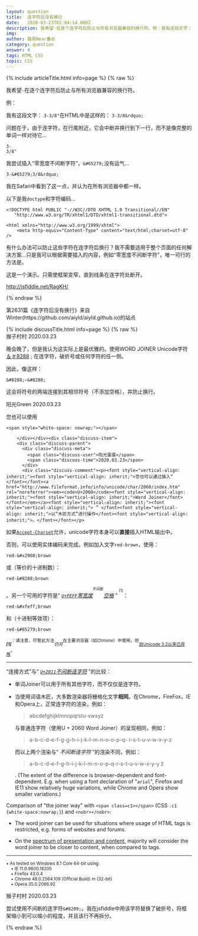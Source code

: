 ```yaml
---
layout: question
title:  连字符后没有换行
date:   2020-03-23T02:04:14.000Z
description: 我希望-在逐个连字符后防止与所有浏览器兼容的换行符。例：我有这段文字：   3-3/8"在HTML中是这样的：  3-3/8&rdquo;问题...
img: 
author: 路易Near番长
category: question
answer: 4
tags: HTML CSS
topic: CSS
---
```

<div class="article-root">
  <div class="article">
    {% include articleTitle.html info=page %}
    {% raw %}
    <div class="article-content"><p><font style="vertical-align: inherit;"><font style="vertical-align: inherit;">我希望</font></font><code>-</code><font style="vertical-align: inherit;"><font style="vertical-align: inherit;">在逐个</font><font style="vertical-align: inherit;">连字符后防止</font><font style="vertical-align: inherit;">与所有浏览器兼容</font><font style="vertical-align: inherit;">的换行符</font><font style="vertical-align: inherit;">。</font></font></p>

<p><font style="vertical-align: inherit;"><font style="vertical-align: inherit;">例：</font></font></p>

<p><font style="vertical-align: inherit;"><font style="vertical-align: inherit;">我有这段文字：   </font></font><code>3-3/8"</code><font style="vertical-align: inherit;"><font style="vertical-align: inherit;">在HTML中是这样的：  </font></font><code>3-3/8&amp;rdquo;</code></p>

<p><font style="vertical-align: inherit;"><font style="vertical-align: inherit;">问题在于，由于连字符，在行尾附近，它会中断并换行到下一行，而不是像完整的单词一样对待它...</font></font></p>

<pre><code>3-<font></font>
3/8"<font></font>
</code></pre>

<p><font style="vertical-align: inherit;"><font style="vertical-align: inherit;">我尝试插入“零宽度不间断字符”，</font></font><code>&amp;#65279;</code><font style="vertical-align: inherit;"><font style="vertical-align: inherit;">没有运气...</font></font></p>

<pre><code>3-&amp;#65279;3/8&amp;rdquo;
</code></pre>

<p><font style="vertical-align: inherit;"><font style="vertical-align: inherit;">我在Safari中看到了这一点，并认为在所有浏览器中都一样。</font></font></p>

<p><font style="vertical-align: inherit;"><font style="vertical-align: inherit;">以下是我</font></font><code>doctype</code><font style="vertical-align: inherit;"><font style="vertical-align: inherit;">和字符编码...</font></font></p>

<pre><code>&lt;!DOCTYPE html PUBLIC "-//W3C//DTD XHTML 1.0 Transitional//EN"<font></font>
   "http://www.w3.org/TR/xhtml1/DTD/xhtml1-transitional.dtd"&gt;<font></font>
<font></font>
&lt;html xmlns="http://www.w3.org/1999/xhtml"&gt;<font></font>
    &lt;meta http-equiv="Content-Type" content="text/html;charset=utf-8" /&gt;<font></font>
</code></pre>

<p><font style="vertical-align: inherit;"><font style="vertical-align: inherit;">有什么办法可以防止这些字符在连字符后换行？</font><font style="vertical-align: inherit;">我不需要适用于整个页面的任何解决方案...只是我可以根据需要插入的内容，例如“零宽度不间断字符”，唯一可行的方法是。</font></font></p>

<p><font style="vertical-align: inherit;"><font style="vertical-align: inherit;">这是一个演示。</font><font style="vertical-align: inherit;">只需使框架变窄，直到线条在连字符处断开。</font></font></p>

<p><a href="http://jsfiddle.net/RagKH/"><font style="vertical-align: inherit;"><font style="vertical-align: inherit;">http://jsfiddle.net/RagKH/</font></font></a></p></div>
    {% endraw %}
  </div>
  <p class="winter_mark">第2631篇《连字符后没有换行》来自Winter(https://github.com/aiyld/aiyld.github.io)的站点</p>
  <div class="discuss-wrapper">
    {% include discussTitle.html info=page %}
    {% raw %}
    <div class="discuss-list">
    <div class="discuss-item">
        <div class="discuss-parent">
          <div class="discuss-meta">
            <span class="discuss-user">猴子村村</span>
            <span class="discuss-time">2020.03.23</span>
          </div>
          <div class="discuss-comment"><p><font style="vertical-align: inherit;"><font style="vertical-align: inherit;">晚会晚了，但是我认为这实际上是最优雅的。</font><font style="vertical-align: inherit;">使用WORD JOINER Unicode字符</font></font><a href="http://www.fileformat.info/info/unicode/char/2060/index.htm" rel="noreferrer"><font style="vertical-align: inherit;"><font style="vertical-align: inherit;">＆＃8288</font></font></a><font style="vertical-align: inherit;"><font style="vertical-align: inherit;"> ; </font><font style="vertical-align: inherit;">在连字符，破折号或任何字符的任一侧。</font></font></p>

<p><font style="vertical-align: inherit;"><font style="vertical-align: inherit;">因此，像这样：</font></font></p>

<pre><code>&amp;#8288;—&amp;#8288;
</code></pre>

<p><font style="vertical-align: inherit;"><font style="vertical-align: inherit;">这会将符号的两端连接到其相邻符号（不添加空格），并防止换行。</font></font></p></div>
        </div></div><div class="discuss-item">
        <div class="discuss-parent">
          <div class="discuss-meta">
            <span class="discuss-user">阳光Green</span>
            <span class="discuss-time">2020.03.23</span>
          </div>
          <div class="discuss-comment"><p><font style="vertical-align: inherit;"><font style="vertical-align: inherit;">您也可以使用</font></font></p>

<pre><code>&lt;span style="white-space: nowrap;"&gt;&lt;/span&gt;
</code></pre></div>
        </div></div><div class="discuss-item">
        <div class="discuss-parent">
          <div class="discuss-meta">
            <span class="discuss-user">阳光蛋蛋</span>
            <span class="discuss-time">2020.03.23</span>
          </div>
          <div class="discuss-comment"><p><font style="vertical-align: inherit;"><font style="vertical-align: inherit;">您也可以通过插入“ </font></font><a href="http://www.fileformat.info/info/unicode/char/2060/index.htm" rel="noreferrer"><em><code>U+2060</code><font style="vertical-align: inherit;"><font style="vertical-align: inherit;">Word Joiner</font></font></em></a><font style="vertical-align: inherit;"><font style="vertical-align: inherit;"> ” </font><font style="vertical-align: inherit;">以“木匠方式”进行操作</font><font style="vertical-align: inherit;">。</font></font></p>

<p><font style="vertical-align: inherit;"><font style="vertical-align: inherit;">如果</font></font><a href="https://www.w3.org/Protocols/rfc2616/rfc2616-sec14.html#sec14.2" rel="noreferrer"><code>Accept-Charset</code></a><font style="vertical-align: inherit;"><font style="vertical-align: inherit;">允许，unicode字符本身可以</font></font><strong><font style="vertical-align: inherit;"><font style="vertical-align: inherit;">直接</font></font></strong><font style="vertical-align: inherit;"><font style="vertical-align: inherit;">插入HTML输出中。</font></font></p>

<p><font style="vertical-align: inherit;"><font style="vertical-align: inherit;">否则，可以使用实体编码来完成。</font><font style="vertical-align: inherit;">例如加入文字</font></font><code>red-brown</code><font style="vertical-align: inherit;"><font style="vertical-align: inherit;">，使用：</font></font></p>

<pre><code>red-&amp;#x2060;brown
</code></pre>

<p><font style="vertical-align: inherit;"><font style="vertical-align: inherit;">或（等价的十进制数）：</font></font></p>

<pre><code>red-&amp;#8288;brown
</code></pre>

<p><font style="vertical-align: inherit;"><font style="vertical-align: inherit;">。</font><font style="vertical-align: inherit;">另一个可用的字符是“ </font></font><em><a href="http://www.fileformat.info/info/unicode/char/feff/index.htm" rel="noreferrer"><code>U+FEFF</code><font style="vertical-align: inherit;"><font style="vertical-align: inherit;">零宽度</font></font></a></em><font style="vertical-align: inherit;"></font><sup><sup><font style="vertical-align: inherit;"><font style="vertical-align: inherit;">不间断</font></font></sup></sup><font style="vertical-align: inherit;"><em><a href="http://www.fileformat.info/info/unicode/char/feff/index.htm" rel="noreferrer"><font style="vertical-align: inherit;">空格</font></a></em><font style="vertical-align: inherit;"> ” </font><sup><sup><font style="vertical-align: inherit;">[⁠⁠⁠1]</font></sup></sup><font style="vertical-align: inherit;">：</font></font></p>

<pre><code>red-&amp;#xfeff;brown
</code></pre>

<p><font style="vertical-align: inherit;"><font style="vertical-align: inherit;">和（十进制等效项）：</font></font></p>

<pre><code>red-&amp;#65279;brown
</code></pre>

<p><sup>
<strong><em><font style="vertical-align: inherit;"><font style="vertical-align: inherit;">[1]</font></font></em></strong><font style="vertical-align: inherit;"><font style="vertical-align: inherit;">：请注意，尽管此方法</font></font><em><font style="vertical-align: inherit;"><font style="vertical-align: inherit;">仍可</font></font></em><font style="vertical-align: inherit;"><font style="vertical-align: inherit;">在主要浏览器（如Chrome）中使用，但</font></font><a href="https://en.wikipedia.org/wiki/Word_joiner" rel="noreferrer"><font style="vertical-align: inherit;"><font style="vertical-align: inherit;">自Unicode 3.2以来已弃用</font></font></a><font style="vertical-align: inherit;"><font style="vertical-align: inherit;">。
</font></font></sup></p>

<hr>

<p><font style="vertical-align: inherit;"><font style="vertical-align: inherit;">“连接方式”与“ </font></font><a href="http://www.fileformat.info/info/unicode/char/2011/index.htm" rel="noreferrer"><em><code>U+2011</code><font style="vertical-align: inherit;"><font style="vertical-align: inherit;">不间断连字符</font></font></em></a><font style="vertical-align: inherit;"><font style="vertical-align: inherit;"> ”的比较：</font></font></p>

<ul>
<li><p><font style="vertical-align: inherit;"><font style="vertical-align: inherit;">单词Joiner可以用于所有其他字符，而不仅仅是连字符。</font></font></p></li>
<li><p><font style="vertical-align: inherit;"><font style="vertical-align: inherit;">当使用词语木匠，大多数渲染器将栅格化文字</font></font><strong><font style="vertical-align: inherit;"><font style="vertical-align: inherit;">相同</font></font></strong><font style="vertical-align: inherit;"><font style="vertical-align: inherit;">。</font><font style="vertical-align: inherit;">在Chrome，FireFox，IE和Opera上，正常连字符的渲染，例如：</font></font></p>

<blockquote>
  <p><font style="vertical-align: inherit;"><font style="vertical-align: inherit;">abcdefghijklmnopqrstu-vwxyz</font></font></p>
</blockquote>

<p><font style="vertical-align: inherit;"><font style="vertical-align: inherit;">与普通连字符（使用U + 2060 Word Joiner）的呈现相同，例如：</font></font></p>

<blockquote>
  <p><font style="vertical-align: inherit;"><font style="vertical-align: inherit;">a-b-c-d-e-f-g-g-h-i-j-k-l-⁠m-⁠n-o-o-p-⁠q- ⁠r-⁠s-⁠t-⁠u-⁠v-⁠w-⁠x-⁠y-⁠z</font></font></p>
</blockquote>

<p><font style="vertical-align: inherit;"><font style="vertical-align: inherit;">而以上两个渲染与“ </font></font><em><font style="vertical-align: inherit;"><font style="vertical-align: inherit;">不间断连字符</font></font></em><font style="vertical-align: inherit;"><font style="vertical-align: inherit;"> ”的</font><font style="vertical-align: inherit;">渲染不同</font><font style="vertical-align: inherit;">，例如：</font></font></p>

<blockquote>
  <p><font style="vertical-align: inherit;"><font style="vertical-align: inherit;">a-b-c-d-e-f-g-h-i-j-k-l-m-n-o-p-q-r-s-t-u-v-w-x-y-y ž</font></font></p>
</blockquote>

<p>. (The extent of the difference is browser-dependent and font-dependent. E.g. when using a font declaration of "<code>arial</code>", Firefox and IE11 show relatively huge variations, while Chrome and Opera show smaller variations.)</p></li>
</ul>

<p>Comparison of "the joiner way" with <code>&lt;span class=c1&gt;&lt;/span&gt;</code> (CSS <code>.c1 {white-space:nowrap;}</code>) and <code>&lt;nobr&gt;&lt;/nobr&gt;</code>:</p>

<ul>
<li><p>The word joiner can be used for situations where usage of HTML tags is restricted, e.g. forms of websites and forums.</p></li>
<li><p>On the <a href="https://en.wikipedia.org/wiki/Separation_of_presentation_and_content" rel="noreferrer">spectrum of presentation and content</a>, majority will consider the word joiner to be closer to content, when compared to tags.</p></li>
</ul>

<hr>

<p><sup>
• As tested on Windows 8.1 Core 64-bit using:
<br>&nbsp;&nbsp;&nbsp;&nbsp;• IE 11.0.9600.18205
<br>&nbsp;&nbsp;&nbsp;&nbsp;• Firefox 43.0.4
<br>&nbsp;&nbsp;&nbsp;&nbsp;• Chrome 48.0.2564.109 (Official Build) m (32-bit)
<br>&nbsp;&nbsp;&nbsp;&nbsp;• Opera 35.0.2066.92
</sup></p></div>
        </div></div><div class="discuss-item">
        <div class="discuss-parent">
          <div class="discuss-meta">
            <span class="discuss-user">猴子村村</span>
            <span class="discuss-time">2020.03.23</span>
          </div>
          <div class="discuss-comment"><p><font style="vertical-align: inherit;"><font style="vertical-align: inherit;">尝试使用不间断的连字符</font></font><code>&amp;#8209;</code><font style="vertical-align: inherit;"><font style="vertical-align: inherit;">。</font><font style="vertical-align: inherit;">我在jsfiddle中用该字符替换了破折号，将框架缩小到可以缩小的程度，并且该行不再拆分。</font></font></p></div>
        </div></div>
    </div>
    {% endraw %}
  </div>
<div>
